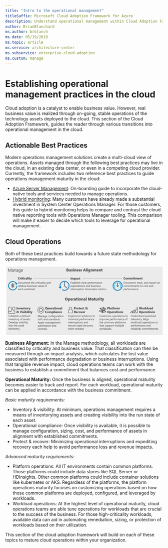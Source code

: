 ```yaml
---
title: "Intro to the operational management"
titleSuffix: Microsoft Cloud Adoption Framework for Azure
description: Understand operational management within Cloud Adoption Framework.
author: BrianBlanchard
ms.author: brblanch
ms.date: 05/19/2019
ms.topic: article
ms.service: architecture-center
ms.subservice: enterprise-cloud-adoption
ms.custom: manage
---
```


# Establishing operational management practices in the cloud

Cloud adoption is a catalyst to enable business value. However, real business value is realized through on-going, stable operations of the technology assets deployed to the cloud. This section of the Cloud Adoption Framework, guides the reader through various transitions into operational management in the cloud.

## Actionable Best Practices

Modern operations management solutions create a multi-cloud view of operations. Assets managed through the following best practices may live in the cloud, in an existing data center, or even in a competing cloud provider. Currently, the framework includes two reference best practices to guide operations management maturity in the cloud:

* [Azure Server Management](./azure-server-management/): On-boarding guide to incorporate the cloud-native tools and services needed to manage operations.
* [Hybrid monitoring](./monitor): Many customers have already made a substantial investment in System Center Operations Manager. For those customers, this guide to hybrid monitoring helps to compare and contrast the cloud-native reporting tools with Operations Manager tooling. This comparison will make it easier to decide which tools to leverage for operational management.

## Cloud Operations

Both of these best practices build towards a future state methodology for operations management.

![CAF Manage methodology](../_images/operate/caf-manage.png)

**Business Alignment:** In the Manage methodology, all workloads are classified by criticality and business value. That classification can then be measured through an impact analysis, which calculates the lost value associated with performance degradation or business interruptions. Using that tangible revenue impact, cloud operations teams can work with the business to establish a commitment that balances cost and performance.

**Operational Maturity:** Once the business is aligned, operational maturity becomes easier to track and report. For each workload, operational maturity can be applied in accordance with the business commitment.

*Basic maturity requirements:*

* Inventory & visibility: At minimum, operations management requires a means of inventorying assets and creating visibility into the run state of each asset.
* Operational compliance: Once visibility is available, it is possible to manage configuration, sizing, cost, and performance of assets in alignment with established commitments.
* Protect & recover: Minimizing operational interruptions and expediting recovery each help to avoid performance loss and revenue impacts.

*Advanced maturity requirements:*

* Platform operations: All IT environments contain common platforms. Those platforms could include data stores like SQL Server or HDInsights. Other common platforms could include container solutions like kubernetes or AKS. Regardless of the platforms, the platform operations maturity focuses on customizing operations based on how those common platforms are deployed, configured, and leveraged by workloads.
* Workload operations: At the highest level of operational maturity, cloud operations teams are able tune operations for workloads that are crucial to the success of the business. For those high-criticality workloads, available data can aid in automating remediation, sizing, or protection of workloads based on their utilization.

This section of the cloud adoption framework will build on each of these topics to mature cloud operations within your organization.
